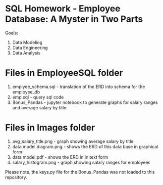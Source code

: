 # SQL Homework - Employee Database: A Myster in Two Parts

Goals:
1. Data Modeling
2. Data Engineering
3. Data Analysis

# Files in EmployeeSQL folder

1. emplyee_schema.sql - translation of the ERD into schema for the employee_db
2. emp.sql - query sql code
3. Bonus_Pandas - jupyter notebook to generate graphs for salary ranges and average salary by title

# Files in Images folder

1. avg_salary_title.png - graph showing average salary by title
2. data model diagram.png - shows the ERD of this data base in graphical form
3. data model.pdf - shows the ERD in in text form
4. salary_histogram.png - graph showing salary ranges for employees

Please note, the keys.py file for the Bonus_Pandas was not loaded to this repository.
